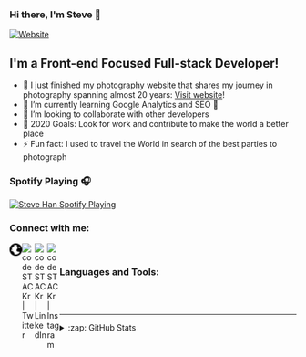 ### Hi there, I'm Steve 👋

[![Website](https://img.shields.io/website?label=stevehan.dev&style=for-the-badge&url=https%3A%2F%2stevehan.dev)](https://stevehan.dev)

## I'm a Front-end Focused Full-stack Developer!

- 🔭 I just finished my photography website that shares my journey in photography spanning almost 20 years: [Visit website](https://www.stevehanphotography.com)!
- 🌱 I’m currently learning Google Analytics and SEO 🤣
- 👯 I’m looking to collaborate with other developers
- 🥅 2020 Goals: Look for work and contribute to make the world a better place
- ⚡ Fun fact: I used to travel the World in search of the best parties to photograph

### Spotify Playing 🎧

[<img src="https://now-playing-codestackr.vercel.app/api/spotify-playing" alt="Steve Han Spotify Playing" width="350" />](https://open.spotify.com/user/1243463889)

### Connect with me:

[<img align="left" alt="codeSTACKr.com" width="22px" src="https://raw.githubusercontent.com/iconic/open-iconic/master/svg/globe.svg" />][website]
[<img align="left" alt="codeSTACKr | Twitter" width="22px" src="https://cdn.jsdelivr.net/npm/simple-icons@v3/icons/twitter.svg" />][twitter]
[<img align="left" alt="codeSTACKr | LinkedIn" width="22px" src="https://cdn.jsdelivr.net/npm/simple-icons@v3/icons/linkedin.svg" />][linkedin]
[<img align="left" alt="codeSTACKr | Instagram" width="22px" src="https://cdn.jsdelivr.net/npm/simple-icons@v3/icons/instagram.svg" />][instagram]

<br />

### Languages and Tools:


<br />
<br />

---

<details>
  <summary>:zap: GitHub Stats</summary>

  <img align="left" alt="Steve Han's GitHub Stats" src="https://github-readme-stats.stevehanstudio.vercel.app/api?username=stevehanstudio&show_icons=true&hide_border=true" />

</details>

[website]: https://stevehan.dev.com
[facebook]: https://facebook.com/stevehanphoto
[twitter]: https://twitter.com/stevehanphoto
[instagram]: https://instagram.com/stevehanphoto
[linkedin]: https://linkedin.com/in/stevehanstudio
